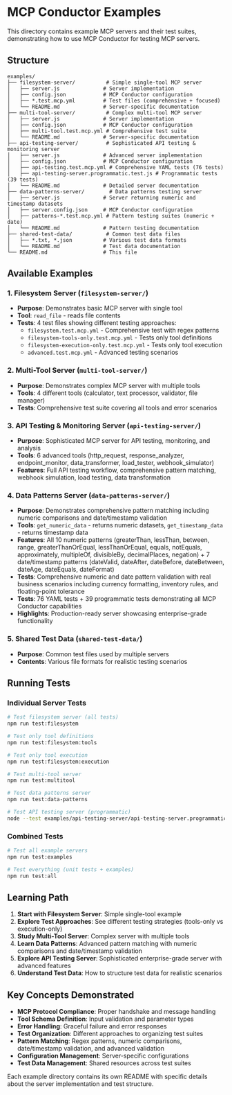 # MCP Conductor Examples

This directory contains example MCP servers and their test suites, demonstrating how to use MCP Conductor for testing MCP servers.

## Structure

```
examples/
├── filesystem-server/          # Simple single-tool MCP server
│   ├── server.js              # Server implementation
│   ├── config.json            # MCP Conductor configuration
│   ├── *.test.mcp.yml         # Test files (comprehensive + focused)
│   └── README.md              # Server-specific documentation
├── multi-tool-server/          # Complex multi-tool MCP server
│   ├── server.js              # Server implementation
│   ├── config.json            # MCP Conductor configuration
│   ├── multi-tool.test.mcp.yml # Comprehensive test suite
│   └── README.md              # Server-specific documentation
├── api-testing-server/         # Sophisticated API testing & monitoring server
│   ├── server.js              # Advanced server implementation
│   ├── config.json            # MCP Conductor configuration
│   ├── api-testing.test.mcp.yml # Comprehensive YAML tests (76 tests)
│   ├── api-testing-server.programmatic.test.js # Programmatic tests (39 tests)
│   └── README.md              # Detailed server documentation
├── data-patterns-server/        # Data patterns testing server
│   ├── server.js              # Server returning numeric and timestamp datasets
│   ├── server.config.json     # MCP Conductor configuration
│   ├── patterns-*.test.mcp.yml # Pattern testing suites (numeric + date)
│   └── README.md              # Pattern testing documentation
├── shared-test-data/           # Common test data files
│   ├── *.txt, *.json          # Various test data formats
│   └── README.md              # Test data documentation
└── README.md                  # This file
```

## Available Examples

### 1. Filesystem Server (`filesystem-server/`)
- **Purpose**: Demonstrates basic MCP server with single tool
- **Tool**: `read_file` - reads file contents
- **Tests**: 4 test files showing different testing approaches:
  - `filesystem.test.mcp.yml` - Comprehensive test with regex patterns
  - `filesystem-tools-only.test.mcp.yml` - Tests only tool definitions
  - `filesystem-execution-only.test.mcp.yml` - Tests only tool execution
  - `advanced.test.mcp.yml` - Advanced testing scenarios

### 2. Multi-Tool Server (`multi-tool-server/`)
- **Purpose**: Demonstrates complex MCP server with multiple tools
- **Tools**: 4 different tools (calculator, text processor, validator, file manager)
- **Tests**: Comprehensive test suite covering all tools and error scenarios

### 3. API Testing & Monitoring Server (`api-testing-server/`)
- **Purpose**: Sophisticated MCP server for API testing, monitoring, and analysis
- **Tools**: 6 advanced tools (http_request, response_analyzer, endpoint_monitor, data_transformer, load_tester, webhook_simulator)  
- **Features**: Full API testing workflow, comprehensive pattern matching, webhook simulation, load testing, data transformation

### 4. Data Patterns Server (`data-patterns-server/`)
- **Purpose**: Demonstrates comprehensive pattern matching including numeric comparisons and date/timestamp validation
- **Tools**: `get_numeric_data` - returns numeric datasets, `get_timestamp_data` - returns timestamp data  
- **Features**: All 10 numeric patterns (greaterThan, lessThan, between, range, greaterThanOrEqual, lessThanOrEqual, equals, notEquals, approximately, multipleOf, divisibleBy, decimalPlaces, negation) + 7 date/timestamp patterns (dateValid, dateAfter, dateBefore, dateBetween, dateAge, dateEquals, dateFormat)
- **Tests**: Comprehensive numeric and date pattern validation with real business scenarios including currency formatting, inventory rules, and floating-point tolerance
- **Tests**: 76 YAML tests + 39 programmatic tests demonstrating all MCP Conductor capabilities
- **Highlights**: Production-ready server showcasing enterprise-grade functionality

### 5. Shared Test Data (`shared-test-data/`)
- **Purpose**: Common test files used by multiple servers
- **Contents**: Various file formats for realistic testing scenarios

## Running Tests

### Individual Server Tests
```bash
# Test filesystem server (all tests)
npm run test:filesystem

# Test only tool definitions
npm run test:filesystem:tools

# Test only tool execution
npm run test:filesystem:execution

# Test multi-tool server
npm run test:multitool

# Test data patterns server
npm run test:data-patterns

# Test API testing server (programmatic)
node --test examples/api-testing-server/api-testing-server.programmatic.test.js
```

### Combined Tests
```bash
# Test all example servers
npm run test:examples

# Test everything (unit tests + examples)
npm run test:all
```

## Learning Path

1. **Start with Filesystem Server**: Simple single-tool example
2. **Explore Test Approaches**: See different testing strategies (tools-only vs execution-only)
3. **Study Multi-Tool Server**: Complex server with multiple tools
4. **Learn Data Patterns**: Advanced pattern matching with numeric comparisons and date/timestamp validation
5. **Explore API Testing Server**: Sophisticated enterprise-grade server with advanced features
6. **Understand Test Data**: How to structure test data for realistic scenarios

## Key Concepts Demonstrated

- **MCP Protocol Compliance**: Proper handshake and message handling
- **Tool Schema Definition**: Input validation and parameter types
- **Error Handling**: Graceful failure and error responses
- **Test Organization**: Different approaches to organizing test suites
- **Pattern Matching**: Regex patterns, numeric comparisons, date/timestamp validation, and advanced validation
- **Configuration Management**: Server-specific configurations
- **Test Data Management**: Shared resources across test suites

Each example directory contains its own README with specific details about the server implementation and test structure.

